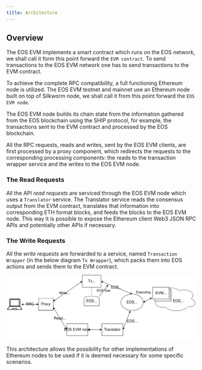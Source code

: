 ```yaml
---
title: Architecture
---
```


## Overview

The EOS EVM implements a smart contract which runs on the EOS network, we shall call it form this point forward the `EVM contract`. To send transactions to the EOS EVM network one has to send transactions to the EVM contract.

To achieve the complete RPC compatibility, a full functioning Ethereum node is utilized. The EOS EVM testnet and mainnet use an Ethereum node built on top of Silkworm node, we shall call it from this point forward the `EOS EVM node`.

The EOS EVM node builds its chain state from the information gathered from the EOS blockchain using the SHIP protocol, for example, the transactions sent to the EVM contract and processed by the EOS blockchain.

All the RPC requests, reads and writes, sent by the EOS EVM clients, are first processed by a proxy component, which redirects the requests to the corresponding processing components: the reads to the transaction wrapper service and the writes to the EOS EVM node.

### The Read Requests

All the API *read requests* are serviced through the EOS EVM node which uses a `Translator` service. The Translator service reads the consensus output from the EVM contract, translates that information into corresponding ETH format blocks, and feeds the blocks to the EOS EVM node. This way it is possible to expose the Ethereum client Web3 JSON RPC APIs and potentially other APIs if necessary.

### The Write Requests

All the *write requests* are forwarded to a service, named `Transaction Wrapper` (in the below diagram `Tx Wrapper`), which packs them into EOS actions and sends them to the EVM contract.

![Overall Design of the EOS EVM](./20_getting_started/resources/EOS-EVM_design_drawio.svg)

This architecture allows the possibility for other implementations of Ethereum nodes to be used if it is deemed necessary for some specific scenarios.
